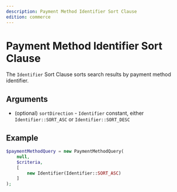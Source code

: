 ```yaml
---
description: Payment Method Identifier Sort Clause
edition: commerce
---
```


# Payment Method Identifier Sort Clause

The `Identifier` Sort Clause sorts search results by payment method identifier.

## Arguments

- (optional) `sortDirection` - `Identifier` constant, either `Identifier::SORT_ASC` or `Identifier::SORT_DESC`

## Example

``` php
$paymentMethodQuery = new PaymentMethodQuery(
    null,
    $criteria,
    [
        new Identifier(Identifier::SORT_ASC)
    ]
);
```
